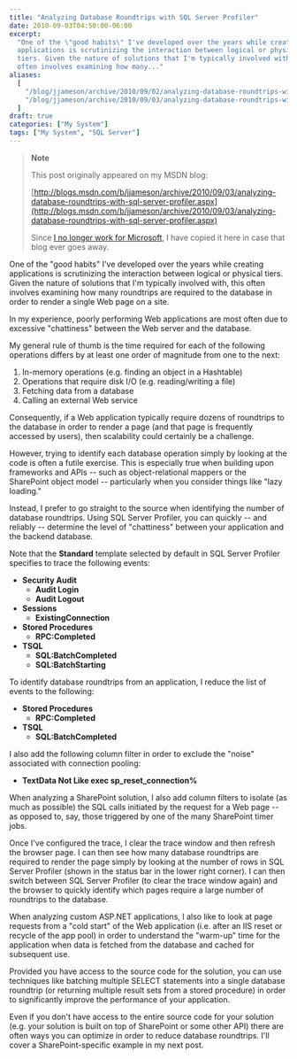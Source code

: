 ```yaml
---
title: "Analyzing Database Roundtrips with SQL Server Profiler"
date: 2010-09-03T04:50:00-06:00
excerpt:
  "One of the \"good habits\" I've developed over the years while creating
  applications is scrutinizing the interaction between logical or physical
  tiers. Given the nature of solutions that I'm typically involved with, this
  often involves examining how many..."
aliases:
  [
    "/blog/jjameson/archive/2010/09/02/analyzing-database-roundtrips-with-sql-server-profiler.aspx",
    "/blog/jjameson/archive/2010/09/03/analyzing-database-roundtrips-with-sql-server-profiler.aspx",
  ]
draft: true
categories: ["My System"]
tags: ["My System", "SQL Server"]
---
```


> **Note**
>
> This post originally appeared on my MSDN blog:
>
> [http://blogs.msdn.com/b/jjameson/archive/2010/09/03/analyzing-database-roundtrips-with-sql-server-profiler.aspx](http://blogs.msdn.com/b/jjameson/archive/2010/09/03/analyzing-database-roundtrips-with-sql-server-profiler.aspx)
>
> Since
> [I no longer work for Microsoft](/blog/jjameson/2011/09/02/last-day-with-microsoft),
> I have copied it here in case that blog ever goes away.

One of the "good habits" I've developed over the years while creating
applications is scrutinizing the interaction between logical or physical tiers.
Given the nature of solutions that I'm typically involved with, this often
involves examining how many roundtrips are required to the database in order to
render a single Web page on a site.

In my experience, poorly performing Web applications are most often due to
excessive "chattiness" between the Web server and the database.

My general rule of thumb is the time required for each of the following
operations differs by at least one order of magnitude from one to the next:

1. In-memory operations (e.g. finding an object in a Hashtable)
2. Operations that require disk I/O (e.g. reading/writing a file)
3. Fetching data from a database
4. Calling an external Web service

Consequently, if a Web application typically require dozens of roundtrips to the
database in order to render a page (and that page is frequently accessed by
users), then scalability could certainly be a challenge.

However, trying to identify each database operation simply by looking at the
code is often a futile exercise. This is especially true when building upon
frameworks and APIs -- such as object-relational mappers or the SharePoint
object model -- particularly when you consider things like "lazy loading."

Instead, I prefer to go straight to the source when identifying the number of
database roundtrips. Using SQL Server Profiler, you can quickly -- and reliably
-- determine the level of "chattiness" between your application and the backend
database.

Note that the **Standard** template selected by default in SQL Server Profiler
specifies to trace the following events:

- **Security Audit**
  - **Audit Login**
  - **Audit Logout**
- **Sessions**
  - **ExistingConnection**
- **Stored Procedures**
  - **RPC:Completed**
- **TSQL**
  - **SQL:BatchCompleted**
  - **SQL:BatchStarting**

To identify database roundtrips from an application, I reduce the list of events
to the following:

- **Stored Procedures**
  - **RPC:Completed**
- **TSQL**
  - **SQL:BatchCompleted**

I also add the following column filter in order to exclude the "noise"
associated with connection pooling:

- **TextData Not Like exec sp\_reset\_connection%**

When analyzing a SharePoint solution, I also add column filters to isolate (as
much as possible) the SQL calls initiated by the request for a Web page -- as
opposed to, say, those triggered by one of the many SharePoint timer jobs.

Once I've configured the trace, I clear the trace window and then refresh the
browser page. I can then see how many database roundtrips are required to render
the page simply by looking at the number of rows in SQL Server Profiler (shown
in the status bar in the lower right corner). I can then switch between SQL
Server Profiler (to clear the trace window again) and the browser to quickly
identify which pages require a large number of roundtrips to the database.

When analyzing custom ASP.NET applications, I also like to look at page requests
from a "cold start" of the Web application (i.e. after an IIS reset or recycle
of the app pool) in order to understand the "warm-up" time for the application
when data is fetched from the database and cached for subsequent use.

Provided you have access to the source code for the solution, you can use
techniques like batching multiple SELECT statements into a single database
roundtrip (or returning multiple result sets from a stored procedure) in order
to significantly improve the performance of your application.

Even if you don't have access to the entire source code for your solution (e.g.
your solution is built on top of SharePoint or some other API) there are often
ways you can optimize in order to reduce database roundtrips. I'll cover a
SharePoint-specific example in my next post.

